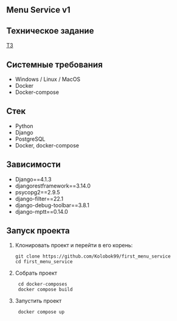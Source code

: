 Menu Service v1
---
Техническое задание
---
<a href="https://uptraderio-my.sharepoint.com/personal/d_sokolova_uptrader_io/_layouts/15/onedrive.aspx?id=%2Fpersonal%2Fd%5Fsokolova%5Fuptrader%5Fio%2FDocuments%2F%D0%A2%D0%B5%D1%81%D1%82%D0%BE%D0%B2%D0%BE%D0%B5%20Python%2Epdf&parent=%2Fpersonal%2Fd%5Fsokolova%5Fuptrader%5Fio%2FDocuments&ga=1">ТЗ</a>

Системные требования
---
- Windows / Linux / MacOS
- Docker
- Docker-compose

Стек 
---
- Python
- Django
- PostgreSQL
- Docker, docker-compose

Зависимости
---
- Django==4.1.3
- djangorestframework==3.14.0  
- psycopg2==2.9.5
- django-filter==22.1
- django-debug-toolbar==3.8.1
- django-mptt==0.14.0


Запуск проекта
---
1.  Клонировать проект и перейти в его корень:

		git clone https://github.com/Kolobok99/first_menu_service
		cd first_menu_service

2. Собрать проект

		cd docker-composes
		docker compose build

6. Запустить проект

		docker compose up



